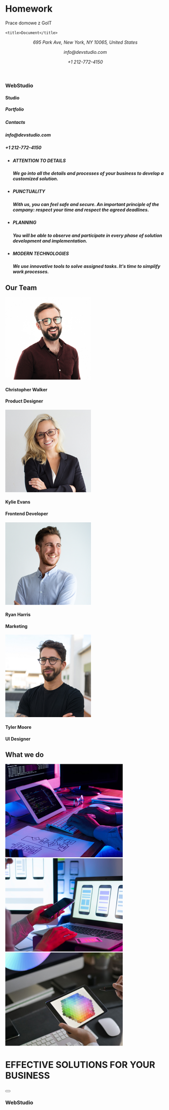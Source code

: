 # Homework
Prace domowe z GoIT
<!DOCTYPE html>
<html lang="en">
  <head>
    <meta charset="UTF-8" />
    <meta http-equiv="X-UA-Compatible" content="IE=edge" />
    <meta name="viewport" content="width=device-width, initial-scale=1.0" />

    <title>Document</title>
  </head>
  <body>
    <header>
      <address>
        <p>695 Park Ave, New York, NY 10065, United States</p>
        <p>info@devstudio.com</p>
        <p>+1 212-772-4150</p>
      </address>
      <div class="top_line">
        <div claass="menu"></div>
      </div>
    </header>
    <nav>
      <h3>WebStudio</h3>
      <h4>Studio</h4>
    </nav>
    <main>
      <div class="group_1">
        <h5>Portfolio</h5>
        <h5>Contacts</h5>
        <h5>info@devstudio.com</h5>
        <h5>+1 212-772-4150</h5>
        <ul>
          <li>
            <h5>ATTENTION TO DETAILS</h5>
            <h5>
              We go into all the details and processes of your business to
              develop a customized solution.
            </h5>
          </li>
          <li>
            <h5>PUNCTUALITY</h5>
            <h5>
              With us, you can feel safe and secure. An important principle of
              the company: respect your time and respect the agreed deadlines.
            </h5>
          </li>
          <li>
            <h5>PLANNING</h5>
            <h5>
              You will be able to observe and participate in every phase of
              solution development and implementation.
            </h5>
          </li>
          <li>
            <h5>MODERN TECHNOLOGIES</h5>
            <h5>
              We use innovative tools to solve assigned tasks. It's time to
              simplify work processes.
            </h5>
          </li>
        </ul>
      </div>
      <div class="signposts"></div>
      <div class="our_team">
        <h2>Our Team</h2>
        <div class="team">
          <div claass="card1">
            <img
              src="images/christopher.jpg"
              alt="Christopher"
              width="270px"
              height="260px"
            />
            <h4>Christopher Walker</h4>
            <h4>Product Designer</h4>
          </div>
          <div claass="card2">
            <img
              src="images/kylie.jpg"
              alt="Kylie"
              width="270px"
              height="260px"
            />
            <h4>Kylie Evans</h4>
            <h4>Frontend Developer</h4>
          </div>
          <div claass="card3">
            <img
              src="images/ryan.jpg"
              alt="Ryan"
              width="270px"
              height="260px"
            />
            <h4>Ryan Harris</h4>
            <h4>Marketing</h4>
          </div>
          <div claass="card4">
            <img
              src="images/tyler.jpg"
              alt="Tyler"
              width="270px"
              height="260px"
            />
            <h4>Tyler Moore</h4>
            <h4>UI Designer</h4>
          </div>
        </div>
      </div>
      <div class="what_we_do">
        <h2>What we do</h2>
        <div claass="box1">
          <img
            src="images/programer.png"
            alt="programer"
            width="370px"
            height="294px"
          />
        </div>
        <div claass="box2">
          <img
            src="images/conect.png"
            alt="conect"
            width="370px"
            height="294px"
          />
        </div>
        <div claass="box3">
          <img
            src="images/graphic.png"
            alt="graphic"
            width="370px"
            height="294px"
          />
        </div>
      </div>
      <div class="title">
        <div claass="button">
          <h1>EFFECTIVE SOLUTIONS FOR YOUR BUSINESS</h1>
          <button type="submit" value="Request our service"></button>
        </div>
      </div>
    </main>
    <div class="basement">
      <footer>
        <h3>WebStudio</h3>
      </footer>
    </div>
  </body>
</html>
